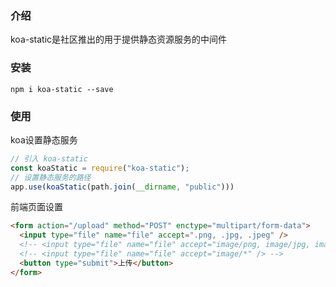 ### 介绍

koa-static是社区推出的用于提供静态资源服务的中间件

### 安装

```shell
npm i koa-static --save
```

### 使用

koa设置静态服务

```js
// 引入 koa-static
const koaStatic = require("koa-static");
// 设置静态服务的路径
app.use(koaStatic(path.join(__dirname, "public")))
```

前端页面设置

```html
<form action="/upload" method="POST" enctype="multipart/form-data">
  <input type="file" name="file" accept=".png, .jpg, .jpeg" />
  <!-- <input type="file" name="file" accept="image/png, image/jpg, image/jpeg" /> -->
  <!-- <input type="file" name="file" accept="image/*" /> -->
  <button type="submit">上传</button>
</form>
```

